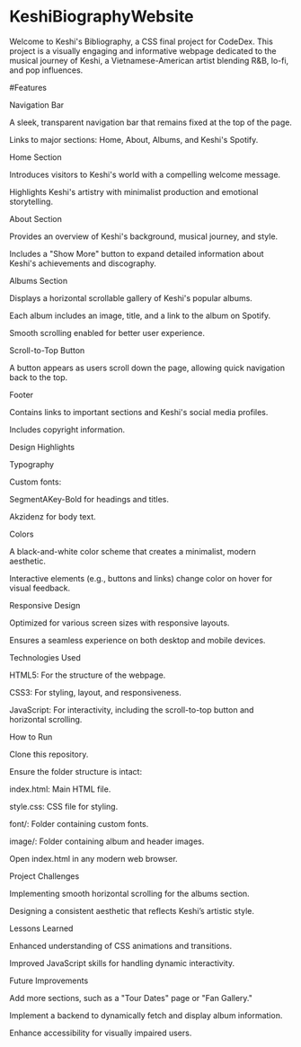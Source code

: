 # KeshiBiographyWebsite

Welcome to Keshi's Bibliography, a CSS final project for CodeDex. This project is a visually engaging and informative webpage dedicated to the musical journey of Keshi, a Vietnamese-American artist blending R&B, lo-fi, and pop influences.

#Features

Navigation Bar

A sleek, transparent navigation bar that remains fixed at the top of the page.

Links to major sections: Home, About, Albums, and Keshi's Spotify.

Home Section

Introduces visitors to Keshi's world with a compelling welcome message.

Highlights Keshi's artistry with minimalist production and emotional storytelling.

About Section

Provides an overview of Keshi's background, musical journey, and style.

Includes a "Show More" button to expand detailed information about Keshi's achievements and discography.

Albums Section

Displays a horizontal scrollable gallery of Keshi's popular albums.

Each album includes an image, title, and a link to the album on Spotify.

Smooth scrolling enabled for better user experience.

Scroll-to-Top Button

A button appears as users scroll down the page, allowing quick navigation back to the top.

Footer

Contains links to important sections and Keshi's social media profiles.

Includes copyright information.

Design Highlights

Typography

Custom fonts:

SegmentAKey-Bold for headings and titles.

Akzidenz for body text.

Colors

A black-and-white color scheme that creates a minimalist, modern aesthetic.

Interactive elements (e.g., buttons and links) change color on hover for visual feedback.

Responsive Design

Optimized for various screen sizes with responsive layouts.

Ensures a seamless experience on both desktop and mobile devices.

Technologies Used

HTML5: For the structure of the webpage.

CSS3: For styling, layout, and responsiveness.

JavaScript: For interactivity, including the scroll-to-top button and horizontal scrolling.

How to Run

Clone this repository.

Ensure the folder structure is intact:

index.html: Main HTML file.

style.css: CSS file for styling.

font/: Folder containing custom fonts.

image/: Folder containing album and header images.

Open index.html in any modern web browser.

Project Challenges

Implementing smooth horizontal scrolling for the albums section.

Designing a consistent aesthetic that reflects Keshi’s artistic style.

Lessons Learned

Enhanced understanding of CSS animations and transitions.

Improved JavaScript skills for handling dynamic interactivity.

Future Improvements

Add more sections, such as a "Tour Dates" page or "Fan Gallery."

Implement a backend to dynamically fetch and display album information.

Enhance accessibility for visually impaired users.
